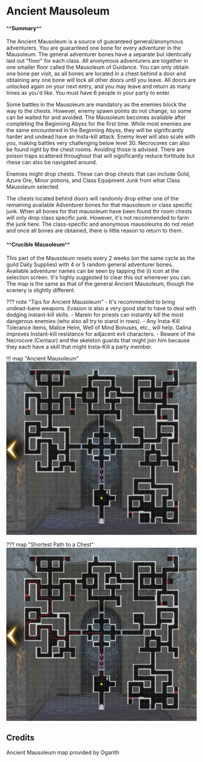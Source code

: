 # Ancient Mausoleum

#### ^^Summary^^

The Ancient Mausoleum is a source of guaranteed general/anonymous adventurers. You are guaranteed one bone for every adventurer in the Mausoleum. The general adventurer bones have a separate but identically laid out "floor" for each class.  All anonymous adventurers are together in one smaller floor called the Mausoleum of Guidance. You can only obtain one bone per visit, as all bones are located in a chest behind a door and obtaining any one bone will lock all other doors until you leave. All doors are unlocked again on your next entry, and you may leave and return as many times as you'd like. You must have 6 people in your party to enter.

Some battles in the Mausoleum are mandatory as the enemies block the way to the chests. However, enemy spawn points do not change, so some can be waited for and avoided.  The Mausoleum becomes available after completing the Beginning Abyss for the first time.  While most enemies are the same encountered in the Beginning Abyss, they will be significantly harder and undead have an Insta-kill attack. Enemy level will also scale with you, making battles very challenging below level 30.  Necrocores can also be found right by the chest rooms. Avoiding those is advised. There are poison traps scattered throughout that will significantly reduce fortitude but rhese can also be navigated around.

Enemies might drop chests. These can drop chests that can include Gold, Azure Ore, Minor potions, and Class Equipment Junk from what Class Mausoleum selected. 

The chests located behind doors will randomly drop either one of the remaining available Adventurer bones for that mausoleum or class specific junk. When all bones for thst mausoleum have been found thr room chests will only drop class specific junk. However, it's not recommended to farm the junk here.  The class-specific and anonymous mausoleums do not reset and once all bones are obtained, there is little reason to return to them.  

#### ^^Crucible Mausoleum^^

This part of the Mausoleum resets every 2 weeks (on the same cycle as the guild Daily Supplies) with 4 or 5 random general adventurer bones.  Available adventurer names can be seen by tapping the (i) icon at the selection screen. It's highly suggested to clear this out whenever you can. The map is the same as that of the general Ancient Mausoleum, though the scenery is slightly different.

??? note "Tips for Ancient Mausoleum"
    - It's recommended to bring undead-bane weapons. Evasion is also a very good stat to have to deal with dodging instant-kill skills.
    - Marein for priests can instantly kill the most dangerous enemies (who also all try to stand in rows).
    - Any Insta-Kill Tolerance items, Malice Helm, Well of Mind Bonuses, etc., will help. Galina improves Instant-kill resistance for adjacent evil characters.
    - Beware of the Necrocore (Centaur) and the skeleton guards that might join him because they each have a skill that might Insta-Kill a party member.
    
!!! map "Ancient Mausoleum"
    ![](img/ancient-mausoleum.jpg)
<!--
!!! map "Mausoleum of Guidance"
    ![](img/ancient-mausoleum-guadance.jpg)
-->
??? map "Shortest Path to a Chest"
    ![](img/shortest-path.jpg)

## Credits

Ancient Mausoleum map provided by Ogarith
